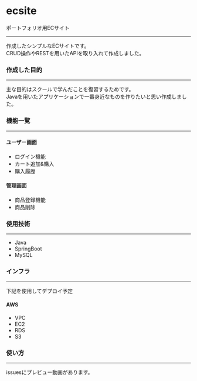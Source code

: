 # ecsite
ポートフォリオ用ECサイト
___
作成したシンプルなECサイトです。  
CRUD操作やRESTを用いたAPIを取り入れて作成しました。

### 作成した目的
___
主な目的はスクールで学んだことを復習するためです。  
Javaを用いたアプリケーションで一番身近なものを作りたいと思い作成しました。

### 機能一覧
___
#### ユーザー画面
+ ログイン機能
+ カート追加&購入 
+ 購入履歴  
#### 管理画面
+ 商品登録機能
+ 商品削除

### 使用技術
___
+ Java
+ SpringBoot
+ MySQL

### インフラ
___
下記を使用してデプロイ予定
#### AWS
+ VPC
+ EC2
+ RDS
+ S3

### 使い方
___
issuesにプレビュー動画があります。
